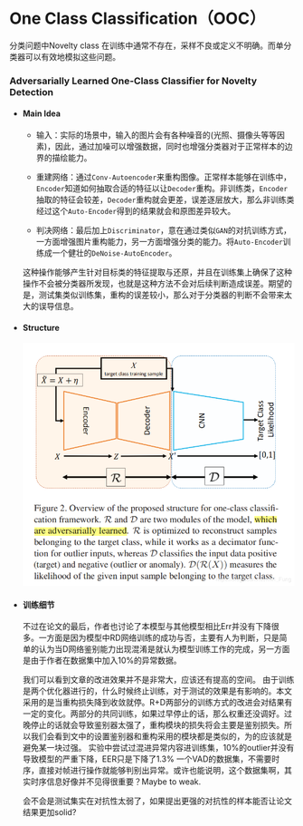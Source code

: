 # One Class Classification（OOC）

分类问题中Novelty class 在训练中通常不存在，采样不良或定义不明确。而单分类器可以有效地模拟这些问题。

### Adversarially Learned One-Class Classifier for Novelty Detection

- #### Main Idea

  - 输入：实际的场景中，输入的图片会有各种噪音的(光照、摄像头等等因素)，因此，通过加噪可以增强数据，同时也增强分类器对于正常样本的边界的描绘能力。

  - 重建网络：通过`Conv-Autoencoder`来重构图像。正常样本能够在训练中，`Encoder`知道如何抽取合适的特征以让`Decoder`重构。非训练类，`Encoder`抽取的特征会较差，`Decoder`重构就会更差，误差逐层放大，那么非训练类经过这个`Auto-Encoder`得到的结果就会和原图差异较大。

  - 判决网络：最后加上`Discriminator`，意在通过类似`GAN`的对抗训练方式，一方面增强图片重构能力，另一方面增强分类的能力。将`Auto-Encoder`训练成一个健壮的`DeNoise-AutoEncoder`。

  这种操作能够产生针对目标类的特征提取与还原，并且在训练集上确保了这种操作不会被分类器所发现，也就是这种方法不会对后续判断造成误差。期望的是，测试集类似训练集，重构的误差较小，那么对于分类器的判断不会带来太大的误导信息。

- #### Structure

  <img src="./img/OOC-CVPR2018-structure.png" width=600px>

- #### 训练细节

  不过在论文的最后，作者也讨论了本模型与其他模型相比Err并没有下降很多。一方面是因为模型中RD网络训练的成功与否，主要有人为判断，只是简单的认为当D网络鉴别能力出现混淆是就认为模型训练工作的完成，另一方面是由于作者在数据集中加入10%的异常数据。

  

  

  我们可以看到文章的改进效果并不是非常大，应该还有提高的空间。
  由于训练是两个优化器进行的，什么时候终止训练，对于测试的效果是有影响的。本文采用的是当重构损失降到收敛就停。R+D两部分的训练方式的改进会对结果有一定的变化。两部分的共同训练，如果过早停止的话，那么权重还没调好。过晚停止的话就会导致鉴别器太强了，重构模块的损失将会主要是鉴别损失。所以我们会看到文中的设置鉴别器和重构采用的模块都是类似的，为的应该就是避免某一块过强。
  实验中尝试过混进异常内容进训练集，10%的outlier并没有导致模型的严重下降，EER只是下降了1.3%
  一个VAD的数据集，不需要时序，直接对帧进行操作就能够判别出异常。或许也能说明，这个数据集啊，其实时序信息好像并不见得很重要？Maybe to weak.

  会不会是测试集实在对抗性太弱了，如果提出更强的对抗性的样本能否让论文结果更加solid?

  